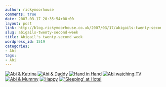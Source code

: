 ```yaml
---
author: rickymoorhouse
comments: true
date: 2007-03-17 20:35:54+00:00
layout: post
link: http://blog.rickymoorhouse.co.uk/2007/03/17/abigails-twenty-second-week/
slug: abigails-twenty-second-week
title: Abigail's twenty-second week
wordpress_id: 1519
categories:
- Abi
tags:
- Abi
---
```



[![Abi & Katrina](http://samespirit.net/ricky/images/365/2007-03-04a.png)](http://samespirit.net/ricky/images/365/big/2007-03-04a.jpg)
[![Abi & Daddy](http://samespirit.net/ricky/images/365/2007-03-04b.png)](http://samespirit.net/ricky/images/365/big/2007-03-04b.jpg)
[![Hand in Hand](http://samespirit.net/ricky/images/365/2007-03-04c.png)](http://samespirit.net/ricky/images/365/big/2007-03-04c.jpg)
[![Abi watching TV](http://samespirit.net/ricky/images/365/2007-03-04d.png)](http://samespirit.net/ricky/images/365/big/2007-03-04d.jpg)
[![Abi & Mummy](http://samespirit.net/ricky/images/365/2007-03-04e.png)](http://samespirit.net/ricky/images/365/big/2007-03-04e.jpg)
[![Happy](http://samespirit.net/ricky/images/365/2007-03-04f.png)](http://samespirit.net/ricky/images/365/big/2007-03-04f.jpg)
[!['Sleeping' at Hotel](http://samespirit.net/ricky/images/365/2007-03-04g.png)](http://samespirit.net/ricky/images/365/big/2007-03-04g.jpg)

